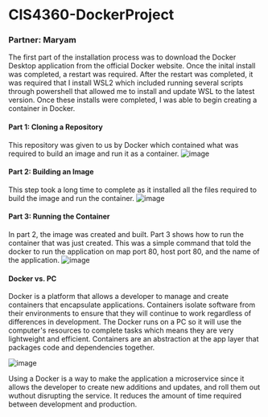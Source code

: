 # CIS4360-DockerProject
### Partner: Maryam
The first part of the installation process was to download the Docker Desktop application from the official Docker website. Once the inital install was completed, a restart was required. After the restart was completed, it was required that I install WSL2 which included running several scripts through powershell that allowed me to install and update WSL to the latest version. Once these installs were completed, I was able to begin creating a container in Docker.

#### Part 1: Cloning a Repository
This repository was given to us by Docker which contained what was required to build an image and run it as a container.
![image](https://user-images.githubusercontent.com/60632552/109560518-fb5a6880-7aa9-11eb-86d4-7e6bd176864b.png)

#### Part 2: Building an Image
This step took a long time to complete as it installed all the files required to build the image and run the container.
![image](https://user-images.githubusercontent.com/60632552/109563324-9b65c100-7aad-11eb-94df-9044e024c777.png)

#### Part 3: Running the Container
In part 2, the image was created and built. Part 3 shows how to run the container that was just created. This was a simple command that told the docker to run the application on map port 80, host port 80, and the name of the application.
![image](https://user-images.githubusercontent.com/60632552/109564144-a79e4e00-7aae-11eb-9e14-fe9ccfcc8cd1.png)

#### Docker vs. PC
Docker is a platform that allows a developer to manage and create containers that encapsulate applications. Containers isolate software from their environments to ensure that they will continue to work regardless of differences in development. The Docker runs on a PC so it will use the computer's resources to complete tasks which means they are very lightweight and efficient. Containers are an abstraction at the app layer that packages code and dependencies together.

![image](https://user-images.githubusercontent.com/60632552/109567101-cef71a00-7ab2-11eb-8184-9bdee63405af.png)

Using a Docker is a way to make the application a microservice since it allows the developer to create new additions and updates, and roll them out wuthout disrupting the service. It reduces the amount of time required between development and production.
